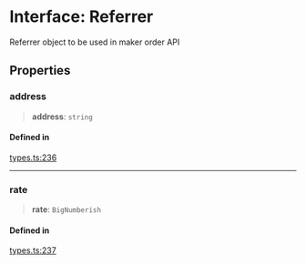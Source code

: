 # Interface: Referrer

Referrer object to be used in maker order API

## Properties

### address

> **address**: `string`

#### Defined in

[types.ts:236](https://github.com/hypercerts-org/marketplace-sdk/blob/5b36795934d26bddc05adc354c58feff6a0aa2e7/src/types.ts#L236)

***

### rate

> **rate**: `BigNumberish`

#### Defined in

[types.ts:237](https://github.com/hypercerts-org/marketplace-sdk/blob/5b36795934d26bddc05adc354c58feff6a0aa2e7/src/types.ts#L237)
